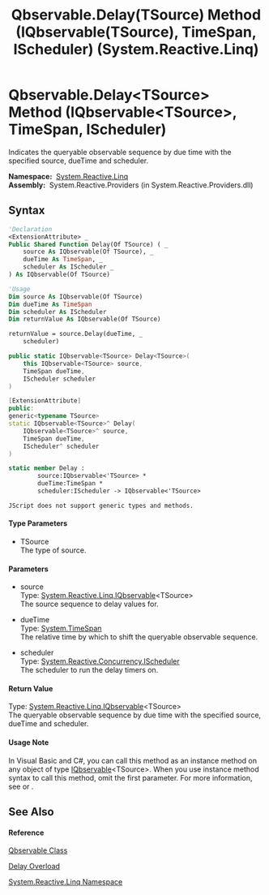 ﻿---
title: Qbservable.Delay(TSource) Method (IQbservable(TSource), TimeSpan, IScheduler) (System.Reactive.Linq)
TOCTitle: Delay(TSource) Method (IQbservable(TSource), TimeSpan, IScheduler)
ms:assetid: M:System.Reactive.Linq.Qbservable.Delay``1(System.Reactive.Linq.IQbservable{``0},System.TimeSpan,System.Reactive.Concurrency.IScheduler)
ms:mtpsurl: https://msdn.microsoft.com/en-us/library/Hh212064(v=VS.103)
ms:contentKeyID: 36069763
ms.date: 06/28/2011
mtps_version: v=VS.103
dev_langs:
- vb
- csharp
- c++
- fsharp
- jscript
---

# Qbservable.Delay\<TSource\> Method (IQbservable\<TSource\>, TimeSpan, IScheduler)

Indicates the queryable observable sequence by due time with the specified source, dueTime and scheduler.

**Namespace:**  [System.Reactive.Linq](hh211929\(v=vs.103\).md)  
**Assembly:**  System.Reactive.Providers (in System.Reactive.Providers.dll)

## Syntax

``` vb
'Declaration
<ExtensionAttribute> _
Public Shared Function Delay(Of TSource) ( _
    source As IQbservable(Of TSource), _
    dueTime As TimeSpan, _
    scheduler As IScheduler _
) As IQbservable(Of TSource)
```

``` vb
'Usage
Dim source As IQbservable(Of TSource)
Dim dueTime As TimeSpan
Dim scheduler As IScheduler
Dim returnValue As IQbservable(Of TSource)

returnValue = source.Delay(dueTime, _
    scheduler)
```

``` csharp
public static IQbservable<TSource> Delay<TSource>(
    this IQbservable<TSource> source,
    TimeSpan dueTime,
    IScheduler scheduler
)
```

``` c++
[ExtensionAttribute]
public:
generic<typename TSource>
static IQbservable<TSource>^ Delay(
    IQbservable<TSource>^ source, 
    TimeSpan dueTime, 
    IScheduler^ scheduler
)
```

``` fsharp
static member Delay : 
        source:IQbservable<'TSource> * 
        dueTime:TimeSpan * 
        scheduler:IScheduler -> IQbservable<'TSource> 
```

``` jscript
JScript does not support generic types and methods.
```

#### Type Parameters

  - TSource  
    The type of source.

#### Parameters

  - source  
    Type: [System.Reactive.Linq.IQbservable](hh229328\(v=vs.103\).md)\<TSource\>  
    The source sequence to delay values for.  

<!-- end list -->

  - dueTime  
    Type: [System.TimeSpan](https://msdn.microsoft.com/en-us/library/269ew577)  
    The relative time by which to shift the queryable observable sequence.  

<!-- end list -->

  - scheduler  
    Type: [System.Reactive.Concurrency.IScheduler](hh229149\(v=vs.103\).md)  
    The scheduler to run the delay timers on.  

#### Return Value

Type: [System.Reactive.Linq.IQbservable](hh229328\(v=vs.103\).md)\<TSource\>  
The queryable observable sequence by due time with the specified source, dueTime and scheduler.  

#### Usage Note

In Visual Basic and C\#, you can call this method as an instance method on any object of type [IQbservable](hh229328\(v=vs.103\).md)\<TSource\>. When you use instance method syntax to call this method, omit the first parameter. For more information, see [](https://msdn.microsoft.com/en-us/library/Bb384936) or [](https://msdn.microsoft.com/en-us/library/Bb383977).

## See Also

#### Reference

[Qbservable Class](hh211693\(v=vs.103\).md)

[Delay Overload](hh229908\(v=vs.103\).md)

[System.Reactive.Linq Namespace](hh211929\(v=vs.103\).md)

